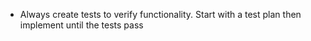 - Always create tests to verify functionality. Start with a test plan then implement until the tests pass